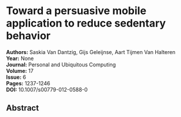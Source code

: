 # Toward a persuasive mobile application to reduce sedentary behavior

**Authors:** Saskia Van Dantzig, Gijs Geleijnse, Aart Tijmen Van Halteren  
**Year:** None  
**Journal:** Personal and Ubiquitous Computing  
**Volume:** 17  
**Issue:** 6  
**Pages:** 1237-1246  
**DOI:** 10.1007/s00779-012-0588-0  

## Abstract



